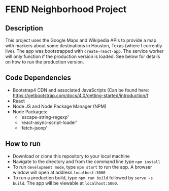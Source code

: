 # FEND Neighborhood Project

## Description
This project uses the Google Maps and Wikipedia APIs to provide a map with markers about some destinations in Houston, Texas (where I currently live). The app was bootstrapped with ```create-react-app```. The service worker will only function if the production version is loaded. See below for details on how to run the production version.

## Code Dependencies
- Bootstrap4 CDN and associated JavaScripts (Can be found here: https://getbootstrap.com/docs/4.0/getting-started/introduction/)
- React
- Node JS and Node Package Manager (NPM)
- Node Packages:
  - 'escape-string-regexp'
  - 'react-async-script-loader'
  - 'fetch-jsonp'

## How to run
- Download or clone this repository to your local machine
- Navigate to the directory and from the command line type ```npm install```
- To run ```development mode```, type ```npm start``` to run the app. A browser window will open at address ```localhost:3000```
- To run a production build, type ```npm run build``` followed by ```serve -s build```. The app will be viewable at ```localhost:5000```.